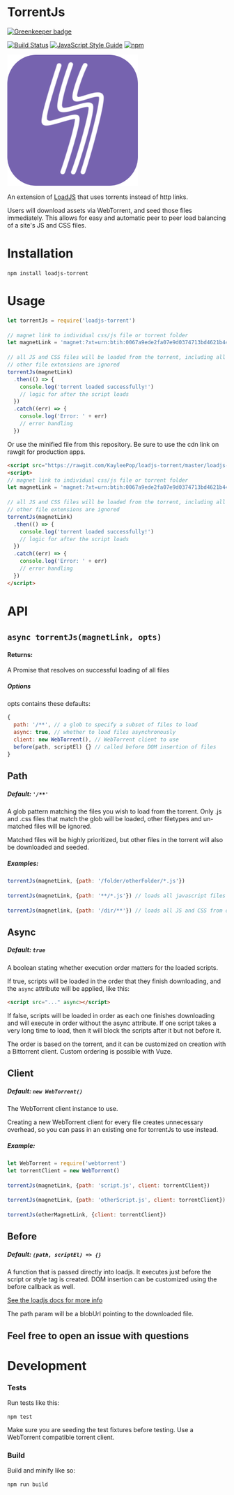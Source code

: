 # TorrentJs

[![Greenkeeper badge](https://badges.greenkeeper.io/KayleePop/loadjs-torrent.svg)](https://greenkeeper.io/)

[![Build Status](https://travis-ci.org/KayleePop/loadjs-torrent.svg?branch=master)](https://travis-ci.org/KayleePop/loadjs-torrent)
[![JavaScript Style Guide](https://img.shields.io/badge/code_style-standard-brightgreen.svg)](https://standardjs.com)
[![npm](https://img.shields.io/npm/v/loadjs-torrent.svg)](https://www.npmjs.com/package/loadjs-torrent)

<img src="icon.png" width="300px">

An extension of [LoadJS](https://github.com/muicss/loadjs) that uses torrents instead of http links.

Users will download assets via WebTorrent, and seed those files immediately. This allows for easy and automatic peer to peer load balancing of a site's JS and CSS files.

# Installation
`npm install loadjs-torrent`

# Usage
```javascript
let torrentJs = require('loadjs-torrent')

// magnet link to individual css/js file or torrent folder
let magnetLink = 'magnet:?xt=urn:btih:0067a9ede2fa07e9d0374713bd4621b447292c62&dn=windowString.js&tr=udp%3A%2F%2Fexplodie.org%3A6969&tr=udp%3A%2F%2Ftracker.coppersurfer.tk%3A6969&tr=udp%3A%2F%2Ftracker.empire-js.us%3A1337&tr=udp%3A%2F%2Ftracker.leechers-paradise.org%3A6969&tr=udp%3A%2F%2Ftracker.opentrackr.org%3A1337&tr=wss%3A%2F%2Ftracker.btorrent.xyz&tr=wss%3A%2F%2Ftracker.fastcast.nz&tr=wss%3A%2F%2Ftracker.openWebTorrent.com'

// all JS and CSS files will be loaded from the torrent, including all subdirectories
// other file extensions are ignored
torrentJs(magnetLink)
  .then(() => {
    console.log('torrent loaded successfully!')
    // logic for after the script loads
  })
  .catch((err) => {
    console.log('Error: ' + err)
    // error handling
  })
```
Or use the minified file from this repository. Be sure to use the cdn link on rawgit for production apps.
```html
<script src="https://rawgit.com/KayleePop/loadjs-torrent/master/loadjs-torrent.min.js"></script>
<script>
// magnet link to individual css/js file or torrent folder
let magnetLink = 'magnet:?xt=urn:btih:0067a9ede2fa07e9d0374713bd4621b447292c62&dn=windowString.js&tr=udp%3A%2F%2Fexplodie.org%3A6969&tr=udp%3A%2F%2Ftracker.coppersurfer.tk%3A6969&tr=udp%3A%2F%2Ftracker.empire-js.us%3A1337&tr=udp%3A%2F%2Ftracker.leechers-paradise.org%3A6969&tr=udp%3A%2F%2Ftracker.opentrackr.org%3A1337&tr=wss%3A%2F%2Ftracker.btorrent.xyz&tr=wss%3A%2F%2Ftracker.fastcast.nz&tr=wss%3A%2F%2Ftracker.openWebTorrent.com'

// all JS and CSS files will be loaded from the torrent, including all subdirectories
// other file extensions are ignored
torrentJs(magnetLink)
  .then(() => {
    console.log('torrent loaded successfully!')
    // logic for after the script loads
  })
  .catch((err) => {
    console.log('Error: ' + err)
    // error handling
  })
</script>
```

# API

## `async torrentJs(magnetLink, opts)`
#### Returns:
A Promise that resolves on successful loading of all files

##### Options
opts contains these defaults:
```javascript
{
  path: '/**', // a glob to specify a subset of files to load
  async: true, // whether to load files asynchronously
  client: new WebTorrent(), // WebTorrent client to use
  before(path, scriptEl) {} // called before DOM insertion of files
}
```

## Path
##### Default: `'/**'`
A glob pattern matching the files you wish to load from the torrent. Only .js and .css files that match the glob will be loaded, other filetypes and un-matched files will be ignored.

Matched files will be highly prioritized, but other files in the torrent will also be downloaded and seeded.

##### Examples:
```javascript
torrentJs(magnetLink, {path: '/folder/otherFolder/*.js'})

torrentJs(magnetLink, {path: '**/*.js'}) // loads all javascript files

torrentJs(magnetlink, {path: '/dir/**'}) // loads all JS and CSS from dir
```

## Async
##### Default: `true`
A boolean stating whether execution order matters for the loaded scripts.

If true, scripts will be loaded in the order that they finish downloading, and the `async` attribute will be applied, like this:
```html
<script src="..." async></script>
```

If false, scripts will be loaded in order as each one finishes downloading and will execute in order without the async attribute. If one script takes a very long time to load, then it will block the scripts after it but not before it.

The order is based on the torrent, and it can be customized on creation with a Bittorrent client. Custom ordering is possible with Vuze.

## Client
##### Default: `new WebTorrent()`
The WebTorrent client instance to use.

Creating a new WebTorrent client for every file creates unnecessary overhead, so you can pass in an existing one for torrentJs to use instead.

##### Example:
```javascript
let WebTorrent = require('webtorrent')
let torrentClient = new WebTorrent()

torrentJs(magnetLink, {path: 'script.js', client: torrentClient})

torrentJs(magnetLink, {path: 'otherScript.js', client: torrentClient})

torrentJs(otherMagnetLink, {client: torrentClient})
```

## Before
##### Default: `(path, scriptEl) => {}`
A function that is passed directly into loadjs. It executes just before the script or style tag is created. DOM insertion can be customized using the before callback as well.

[See the loadjs docs for more info](https://github.com/muicss/loadjs#documentation)

The path param will be a blobUrl pointing to the downloaded file.


## Feel free to open an issue with questions

# Development
### Tests
Run tests like this:

`npm test`

Make sure you are seeding the test fixtures before testing. Use a WebTorrent compatible torrent client.

### Build
Build and minify like so:

`npm run build`
